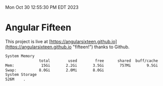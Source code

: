 Mon Oct 30 12:55:30 PM EDT 2023

# Angular Fifteen


This project is live at [https://angularsixteen.github.io](https://angularsixteen.github.io "fifteen!") thanks to Github.

```bash
System Memory
               total        used        free      shared  buff/cache   available
Mem:            15Gi       2.2Gi       3.5Gi       757Mi       9.5Gi        11Gi
Swap:          8.0Gi       2.0Mi       8.0Gi
System Storage
526M	.
```
```bash
